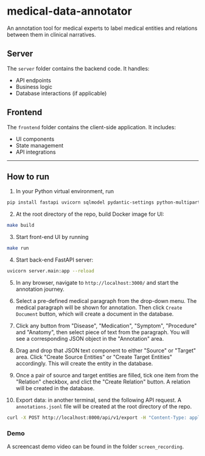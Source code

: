 # medical-data-annotator
An annotation tool for medical experts to label medical entities and relations between them in clinical narratives.

## Server
The `server` folder contains the backend code. It handles:
- API endpoints
- Business logic
- Database interactions (if applicable)

## Frontend
The `frontend` folder contains the client-side application. It includes:
- UI components
- State management
- API integrations

---

## How to run
1. In your Python virtual environment, run 

```bash
pip install fastapi uvicorn sqlmodel pydantic-settings python-multipart
```

2. At the root directory of the repo, build Docker image for UI:

```bash
make build
```

3. Start front-end UI by running

```bash
make run
```

4. Start back-end FastAPI server:

```bash
uvicorn server.main:app --reload
```

5. In any browser, navigate to `http://localhost:3000/` and start the annotation journey.

6. Select a pre-defined medical paragraph from the drop-down menu. The medical paragraph will be shown
for annotation. Then click `Create Document` button, which will create a document in the database.

7. Click any button from "Disease", "Medication", "Symptom", "Procedure" and "Anatomy", then select 
piece of text from the paragraph. You will see a corresponding JSON object in the "Annotation" area.

8. Drag and drop that JSON text component to either "Source" or "Target" area. Click "Create Source Entities"
or "Create Target Entities" accordingly. This will create the entity in the database.

9. Once a pair of source and target entities are filled, tick one item from the "Relation" checkbox, and 
clict the "Create Relation" button. A relation will be created in the database.

10. Export data: in another terminal, send the following API request. A `annotations.jsonl` file will be 
created at the root directory of the repo.

```bash
curl -X POST http://localhost:8000/api/v1/export -H "Content-Type: application/json" -d '{}' -o annotations.jsonl
```

### Demo
A screencast demo video can be found in the folder `screen_recording`.